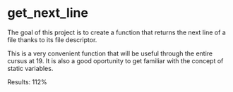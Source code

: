 # get_next_line

The goal of this project is to create a function that returns the next line of a file thanks to its file descriptor.

This is a very convenient function that will be useful through the entire cursus at 19. 
It is also a good oportunity to get familiar with the concept of static variables.

Results: 112%
